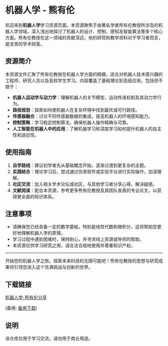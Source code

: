 # 机器人学 - 熊有伦

欢迎来到**机器人学**学习资源页面。本资源聚焦于由著名学者熊有伦教授所涉及的机器人学领域，深入浅出地探讨了机器人的设计、控制、感知及智能算法等多个核心方面。熊有伦教授在这一领域的贡献深远，他的研究和教学资料对于学习者而言，是宝贵的学术财富。

## 资源简介

本资源文件汇聚了熊有伦教授在机器人学方面的精髓，适合对机器人技术感兴趣的工程师、研究人员以及高校学生学习。内容覆盖了基础理论到高级应用，包括但不限于：

- **机器人运动学与动力学**：理解机器人的关节模型，运动传递机制及其动力学行为。
- **路径规划**：探索如何使机器人在复杂环境中找到最优或可行路径。
- **传感器融合**：讨论不同传感器数据的集成，提高机器人的环境感知能力。
- **控制策略**：学习稳定控制算法，确保机器人操作精确与可靠。
- **人工智能在机器人中的应用**：了解机器学习和深度学习如何提升机器人的自主性和适应性。

## 使用指南

1. **自学路线**：建议初学者先从基础概念开始，逐渐过渡到更复杂的主题。
2. **实践结合**：理论学习后，尝试通过仿真软件或实验平台进行实际操作，加深理解。
3. **社区交流**：加入相关学术论坛或社区，与其他学习者分享心得，解决疑惑。
4. **文献阅读**：配合本资源，参考更多熊有伦教授及其团队发表的专业论文，以获得更全面的知识体系。

## 注意事项

- 请确保您已经具备一定的数学基础，特别是线性代数和微积分，这将帮助您更好地理解机器人学的原理。
- 学习过程中遇到困难时，保持耐心，并寻求线上资源或导师的帮助。
- 本资源仅供学习研究之用，请合法合规地使用并尊重知识产权。

---

开始您的机器人学之旅，探索未来科技的无限可能吧！熊有伦教授的思想与研究成果将引领您进入这个充满挑战与创新的世界。

## 下载链接
[机器人学-熊有伦分享](https://pan.quark.cn/s/6c394d478ee0) 

(备用: [备用下载](https://pan.baidu.com/s/1xoew1NbgmfQiMYOJtOjKgQ?pwd=1234))

## 说明

该仓库仅用于学习交流，请勿用于商业用途。
